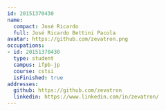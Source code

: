 ```yaml
---
id: 20151370430
name:
  compact: José Ricardo
  full: José Ricardo Bettini Pacola
avatar: https://github.com/zevatron.png
occupations:
- id: 20151370430
  type: student
  campus: ifpb-jp
  course: cstsi
  isFinished: true
addresses:
  github: https://github.com/zevatron
  linkedin: https://www.linkedin.com/in/zevatron/
---
```

